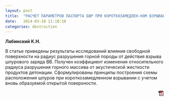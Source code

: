 ```yaml
---
layout: post
title:  "РАСЧЕТ ПАРАМЕТРОВ ПАСПОРТА БВР ПРИ КОРОТКОЗАМЕДЛЕН-НОМ ВЗРЫВАНИИ С УЧЕТОМ УДАРНОЙ АДИАБАТЫ ГОРНЫХ ПОРОД И ИХ РАДИУСА РАЗРУШЕНИЯ"
date:   2014-03-10 11:10:10
categories: destruction
---
```


<strong>Лабинский К.Н.</strong>

В статье приведены результаты исследований влияния свободной поверхности 
на радиус разрушения горной породы от действия взрыва шпурового заряда 
ВВ.  Получен  коэффициент  изменения  относительного  радиуса  разрушения 
горного массива от акустической жесткости продуктов детонации. Сформулированы 
принципы построения схемы расположения шпуров при короткозамедленном взрывании 
с учетом вновь образуемой открытой поверхности.
<p align="right">
<a href="http://www.blastcraft.net/files/articles/destruction3.pdf" target="_blank"><img src="/img/pdf.gif"></a>
</p>